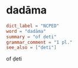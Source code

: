# dadāma

``` toml
dict_label = "NCPED"
word = "dadāma"
summary = "of ḍeti"
grammar_comment = "1 pl."
see_also = ["ḍeti"]
```

of ḍeti

